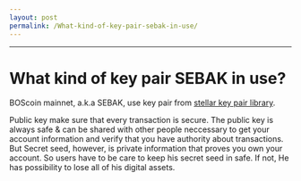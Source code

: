 ```yaml
---
layout: post
permalink: /What-kind-of-key-pair-sebak-in-use/
---
```

---
# What kind of key pair SEBAK in use?

BOScoin mainnet, a.k.a SEBAK, use key pair from [stellar key pair library](https://github.com/stellar/go/tree/master/keypair).


Public key make sure that every transaction is secure. The public key is always safe & can be shared with other people neccessary to get your account information and verify that you have authority about transactions. But Secret seed, however, is private information that proves you own your account. So users have to be care to keep his secret seed in safe. If not, He has possibility to lose all of his digital assets.
